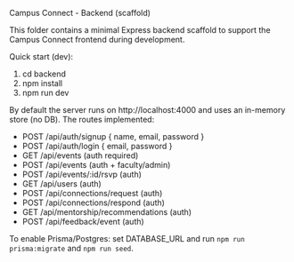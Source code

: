 Campus Connect - Backend (scaffold)

This folder contains a minimal Express backend scaffold to support the Campus Connect frontend during development.

Quick start (dev):

1. cd backend
2. npm install
3. npm run dev

By default the server runs on http://localhost:4000 and uses an in-memory store (no DB). The routes implemented:
- POST /api/auth/signup { name, email, password }
- POST /api/auth/login { email, password }
- GET /api/events (auth required)
- POST /api/events (auth + faculty/admin)
- POST /api/events/:id/rsvp (auth)
- GET /api/users (auth)
- POST /api/connections/request (auth)
- POST /api/connections/respond (auth)
- GET /api/mentorship/recommendations (auth)
- POST /api/feedback/event (auth)

To enable Prisma/Postgres: set DATABASE_URL and run `npm run prisma:migrate` and `npm run seed`.
